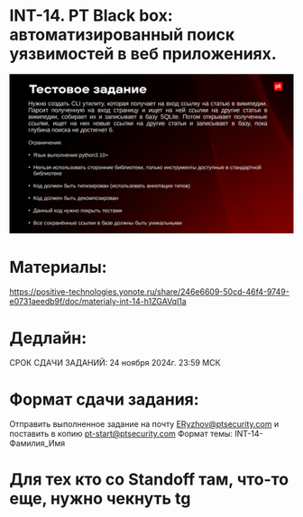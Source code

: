 # INT-14. PT Black box: автоматизированный поиск уязвимостей в веб приложениях.

![Screenshot](https://github.com/Scrocisss/PT/raw/main/int14.png)

# Материалы:

https://positive-technologies.yonote.ru/share/246e6609-50cd-46f4-9749-e0731aeedb9f/doc/materialy-int-14-h1ZGAVql1a

# Дедлайн:

СРОК СДАЧИ ЗАДАНИЙ: 24 ноября 2024г. 23:59 МСК

# Формат сдачи задания:

Отправить выполненное задание на почту ERyzhov@ptsecurity.com и поставить в копию pt-start@ptsecurity.com 
Формат темы: INT-14-Фамилия_Имя

# Для тех кто со Standoff там, что-то еще, нужно чекнуть tg
